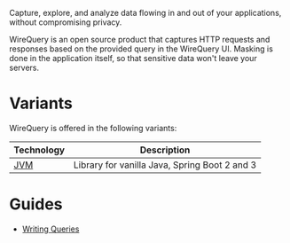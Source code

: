 Capture, explore, and analyze data flowing in and out of your applications, without compromising privacy.




WireQuery is an open source product that captures HTTP requests and responses based on the provided query in the
WireQuery UI. Masking is done in the application itself, so that sensitive data won't leave your servers.

# Variants

WireQuery is offered in the following variants:

| Technology      | Description                                   |
|-----------------|-----------------------------------------------|
| [JVM](/sdk/jvm) | Library for vanilla Java, Spring Boot 2 and 3 |

# Guides

- [Writing Queries](/docs/writing-queries.md)
